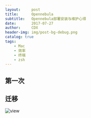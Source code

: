 ```yaml
---
layout:     post
title:      Opennebula
subtitle:   Opennebula部署安装与维护心得
date:       2017-07-27
author:     CDX
header-img: img/post-bg-debug.png
catalog: true
tags:
    - Mac
    - 效率
    - 终端
    - zsh
---
```

## 第一次
    

## 迁移
![view](http://http://blog.chinaunix.net/attachment/201302/7/20940095_1360212621wRw5.jpg)